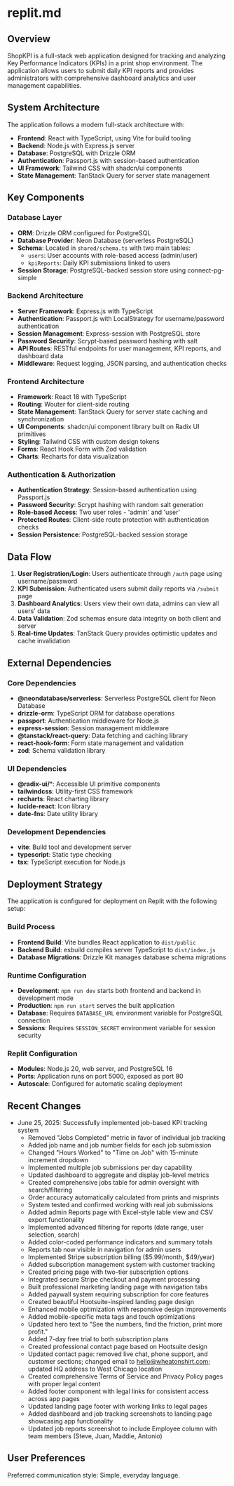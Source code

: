 # replit.md

## Overview

ShopKPI is a full-stack web application designed for tracking and analyzing Key Performance Indicators (KPIs) in a print shop environment. The application allows users to submit daily KPI reports and provides administrators with comprehensive dashboard analytics and user management capabilities.

## System Architecture

The application follows a modern full-stack architecture with:
- **Frontend**: React with TypeScript, using Vite for build tooling
- **Backend**: Node.js with Express.js server
- **Database**: PostgreSQL with Drizzle ORM
- **Authentication**: Passport.js with session-based authentication
- **UI Framework**: Tailwind CSS with shadcn/ui components
- **State Management**: TanStack Query for server state management

## Key Components

### Database Layer
- **ORM**: Drizzle ORM configured for PostgreSQL
- **Database Provider**: Neon Database (serverless PostgreSQL)
- **Schema**: Located in `shared/schema.ts` with two main tables:
  - `users`: User accounts with role-based access (admin/user)
  - `kpiReports`: Daily KPI submissions linked to users
- **Session Storage**: PostgreSQL-backed session store using connect-pg-simple

### Backend Architecture
- **Server Framework**: Express.js with TypeScript
- **Authentication**: Passport.js with LocalStrategy for username/password authentication
- **Session Management**: Express-session with PostgreSQL store
- **Password Security**: Scrypt-based password hashing with salt
- **API Routes**: RESTful endpoints for user management, KPI reports, and dashboard data
- **Middleware**: Request logging, JSON parsing, and authentication checks

### Frontend Architecture
- **Framework**: React 18 with TypeScript
- **Routing**: Wouter for client-side routing
- **State Management**: TanStack Query for server state caching and synchronization
- **UI Components**: shadcn/ui component library built on Radix UI primitives
- **Styling**: Tailwind CSS with custom design tokens
- **Forms**: React Hook Form with Zod validation
- **Charts**: Recharts for data visualization

### Authentication & Authorization
- **Authentication Strategy**: Session-based authentication using Passport.js
- **Password Security**: Scrypt hashing with random salt generation
- **Role-based Access**: Two user roles - 'admin' and 'user'
- **Protected Routes**: Client-side route protection with authentication checks
- **Session Persistence**: PostgreSQL-backed session storage

## Data Flow

1. **User Registration/Login**: Users authenticate through `/auth` page using username/password
2. **KPI Submission**: Authenticated users submit daily reports via `/submit` page
3. **Dashboard Analytics**: Users view their own data, admins can view all users' data
4. **Data Validation**: Zod schemas ensure data integrity on both client and server
5. **Real-time Updates**: TanStack Query provides optimistic updates and cache invalidation

## External Dependencies

### Core Dependencies
- **@neondatabase/serverless**: Serverless PostgreSQL client for Neon Database
- **drizzle-orm**: TypeScript ORM for database operations
- **passport**: Authentication middleware for Node.js
- **express-session**: Session management middleware
- **@tanstack/react-query**: Data fetching and caching library
- **react-hook-form**: Form state management and validation
- **zod**: Schema validation library

### UI Dependencies
- **@radix-ui/***: Accessible UI primitive components
- **tailwindcss**: Utility-first CSS framework
- **recharts**: React charting library
- **lucide-react**: Icon library
- **date-fns**: Date utility library

### Development Dependencies
- **vite**: Build tool and development server
- **typescript**: Static type checking
- **tsx**: TypeScript execution for Node.js

## Deployment Strategy

The application is configured for deployment on Replit with the following setup:

### Build Process
- **Frontend Build**: Vite bundles React application to `dist/public`
- **Backend Build**: esbuild compiles server TypeScript to `dist/index.js`
- **Database Migrations**: Drizzle Kit manages database schema migrations

### Runtime Configuration
- **Development**: `npm run dev` starts both frontend and backend in development mode
- **Production**: `npm run start` serves the built application
- **Database**: Requires `DATABASE_URL` environment variable for PostgreSQL connection
- **Sessions**: Requires `SESSION_SECRET` environment variable for session security

### Replit Configuration
- **Modules**: Node.js 20, web server, and PostgreSQL 16
- **Ports**: Application runs on port 5000, exposed as port 80
- **Autoscale**: Configured for automatic scaling deployment

## Recent Changes
- June 25, 2025: Successfully implemented job-based KPI tracking system
  - Removed "Jobs Completed" metric in favor of individual job tracking
  - Added job name and job number fields for each job submission
  - Changed "Hours Worked" to "Time on Job" with 15-minute increment dropdown
  - Implemented multiple job submissions per day capability
  - Updated dashboard to aggregate and display job-level metrics
  - Created comprehensive jobs table for admin oversight with search/filtering
  - Order accuracy automatically calculated from prints and misprints
  - System tested and confirmed working with real job submissions
  - Added admin Reports page with Excel-style table view and CSV export functionality
  - Implemented advanced filtering for reports (date range, user selection, search)
  - Added color-coded performance indicators and summary totals
  - Reports tab now visible in navigation for admin users
  - Implemented Stripe subscription billing ($5.99/month, $49/year)
  - Added subscription management system with customer tracking
  - Created pricing page with two-tier subscription options
  - Integrated secure Stripe checkout and payment processing
  - Built professional marketing landing page with navigation tabs
  - Added paywall system requiring subscription for core features
  - Created beautiful Hootsuite-inspired landing page design
  - Enhanced mobile optimization with responsive design improvements
  - Added mobile-specific meta tags and touch optimizations
  - Updated hero text to "See the numbers, find the friction, print more profit."
  - Added 7-day free trial to both subscription plans
  - Created professional contact page based on Hootsuite design
  - Updated contact page: removed live chat, phone support, and customer sections; changed email to hello@wheatonshirt.com; updated HQ address to West Chicago location
  - Created comprehensive Terms of Service and Privacy Policy pages with proper legal content
  - Added footer component with legal links for consistent access across app pages
  - Updated landing page footer with working links to legal pages
  - Added dashboard and job tracking screenshots to landing page showcasing app functionality
  - Updated job reports screenshot to include Employee column with team members (Steve, Juan, Maddie, Antonio)

## User Preferences

Preferred communication style: Simple, everyday language.